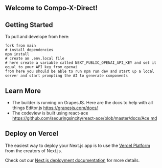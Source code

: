 ## Welcome to Compo-X-Direct!

## Getting Started

To pull and develope from here:

```
fork from main
# install dependencies
npm install
# create an .env.local file
# here create a variable called NEXT_PUBLIC_OPENAI_API_KEY and set it equal to your API key from openai
from here you should be able to run npm run dev and start up a local server and start prompting the AI to generate components 
```

## Learn More

- The builder is running on GrapesJS. Here are the docs to help with all things Editor.js https://grapesjs.com/docs/ 
- The codeview is built using react-ace https://github.com/securingsincity/react-ace/blob/master/docs/Ace.md

## Deploy on Vercel

The easiest way to deploy your Next.js app is to use the [Vercel Platform](https://vercel.com/new?utm_medium=default-template&filter=next.js&utm_source=create-next-app&utm_campaign=create-next-app-readme) from the creators of Next.js.

Check out our [Next.js deployment documentation](https://nextjs.org/docs/deployment) for more details.
